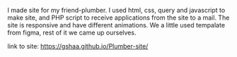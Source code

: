 I made site for my friend-plumber. I used html, css, query and javascript to make site, and PHP script to receive applications from the site to a mail. The site is responsive and have different animations. We a little used tempalate from figma, rest of it we came up ourselves.

link to site:
https://gshaa.github.io/Plumber-site/
